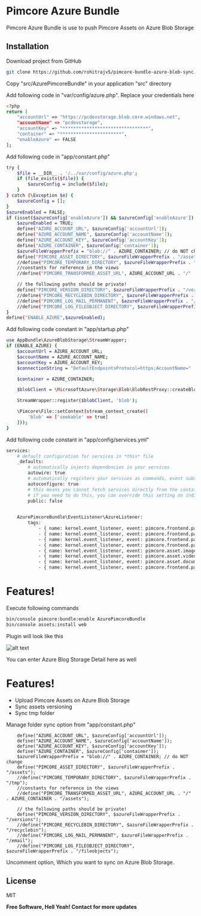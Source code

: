 # Pimcore Azure Bundle

Pimcore Azure Bundle is use to push Pimcore Assets on Azure Blob Storage


## Installation

Download project from GitHub
```bash
git clone https://github.com/rohitrajv5/pimcore-bundle-azure-blob-sync.git
```

Copy "src/AzurePimcoreBundle" in your application "src" directory

Add following code in "var/config/azure.php". Replace your credentials here
```bash
<?php 
return [
    "accountUrl" => "https://pcdevstorage.blob.core.windows.net",
    "accountName" => "pcdevstorage",
    "accountKey" => "********************************",
    "container" => "***********************",
    "enableAzure" => FALSE
];
```

Add following code in "app/constant.php" 
```bash
try {
    $file = __DIR__ . '/../var/config/azure.php';
    if (file_exists($file)) {
        $azureConfig = include($file);
    }
} catch (\Exception $e) {
    $azureConfig = [];
}
$azureEnabled = FALSE;
if (isset($azureConfig['enableAzure']) && $azureConfig['enableAzure']) {
    $azureEnabled = TRUE;
    define("AZURE_ACCOUNT_URL", $azureConfig['accountUrl']);
    define("AZURE_ACCOUNT_NAME", $azureConfig['accountName']);
    define("AZURE_ACCOUNT_KEY", $azureConfig['accountKey']);
    define("AZURE_CONTAINER", $azureConfig['container']);   
    $azureFileWrapperPrefix = "blob://" . AZURE_CONTAINER; // do NOT change    
    define("PIMCORE_ASSET_DIRECTORY", $azureFileWrapperPrefix . "/assets");
    //define("PIMCORE_TEMPORARY_DIRECTORY", $azureFileWrapperPrefix . "/tmp");
    //constants for reference in the views
    //define("PIMCORE_TRANSFORMED_ASSET_URL", AZURE_ACCOUNT_URL . "/" . AZURE_CONTAINER . "/assets");

    // the following paths should be private!
    define("PIMCORE_VERSION_DIRECTORY", $azureFileWrapperPrefix . "/versions");
    //define("PIMCORE_RECYCLEBIN_DIRECTORY", $azureFileWrapperPrefix . "/recyclebin");
    //define("PIMCORE_LOG_MAIL_PERMANENT", $azureFileWrapperPrefix . "/email");
    //define("PIMCORE_LOG_FILEOBJECT_DIRECTORY", $azureFileWrapperPrefix . "/fileobjects");
}
define("ENABLE_AZURE",$azureEnabled);
```
Add following code constant in "app/startup.php" 
```bash
use AppBundle\AzureBlobStorage\StreamWrapper;
if (ENABLE_AZURE) {
    $accountUrl = AZURE_ACCOUNT_URL;
    $accountName = AZURE_ACCOUNT_NAME;
    $accountKey = AZURE_ACCOUNT_KEY;
    $connectionString = "DefaultEndpointsProtocol=https;AccountName=" . $accountName . ";AccountKey=" . $accountKey;

    $container = AZURE_CONTAINER;

    $blobClient = \MicrosoftAzure\Storage\Blob\BlobRestProxy::createBlobService($connectionString);

    StreamWrapper::register($blobClient, 'blob');

    \Pimcore\File::setContext(stream_context_create([
        'blob' => ['seekable' => true]
    ]));
}
```
Add following code constant in "app/config/services.yml" 
```bash
services:
    # default configuration for services in *this* file
    _defaults:
        # automatically injects dependencies in your services
        autowire: true
        # automatically registers your services as commands, event subscribers, etc.
        autoconfigure: true
        # this means you cannot fetch services directly from the container via $container->get()
        # if you need to do this, you can override this setting on individual services
        public: false

      
    AzurePimcoreBundle\EventListener\AzureListener:
        tags:
            - { name: kernel.event_listener, event: pimcore.frontend.path.asset.image.thumbnail, method: onFrontendPathThumbnail }
            - { name: kernel.event_listener, event: pimcore.frontend.path.asset.document.image-thumbnail, method: onFrontendPathThumbnail }
            - { name: kernel.event_listener, event: pimcore.frontend.path.asset.video.image-thumbnail, method: onFrontendPathThumbnail }
            - { name: kernel.event_listener, event: pimcore.frontend.path.asset.video.thumbnail, method: onFrontendPathThumbnail }
            - { name: kernel.event_listener, event: pimcore.asset.image.thumbnail, method: onAssetThumbnailCreated }
            - { name: kernel.event_listener, event: pimcore.asset.video.image-thumbnail, method: onAssetThumbnailCreated }
            - { name: kernel.event_listener, event: pimcore.asset.document.image-thumbnail, method: onAssetThumbnailCreated }
            - { name: kernel.event_listener, event: pimcore.frontend.path.asset, method: onFrontEndPathAsset }
```

# Features!

Execute following commands
```bash
bin/console pimcore:bundle:enable AzurePimcoreBundle
bin/console assets:install web
```
Plugin will look like this

![alt text](https://i.postimg.cc/Gtp6TJkn/Screenshot-from-2020-07-07-13-47-41.png)

You can enter Azure Blog Storage Detail here as well

# Features!

  - Upload Pimcore Assets on Azure Blob Storage
  - Sync assets versioning 
  - Sync tmp folder

Manage folder sync option from "app/constant.php"
```
    define("AZURE_ACCOUNT_URL", $azureConfig['accountUrl']);
    define("AZURE_ACCOUNT_NAME", $azureConfig['accountName']);
    define("AZURE_ACCOUNT_KEY", $azureConfig['accountKey']);
    define("AZURE_CONTAINER", $azureConfig['container']);   
    $azureFileWrapperPrefix = "blob://" . AZURE_CONTAINER; // do NOT change    
    define("PIMCORE_ASSET_DIRECTORY", $azureFileWrapperPrefix . "/assets");
    //define("PIMCORE_TEMPORARY_DIRECTORY", $azureFileWrapperPrefix . "/tmp");
    //constants for reference in the views
    //define("PIMCORE_TRANSFORMED_ASSET_URL", AZURE_ACCOUNT_URL . "/" . AZURE_CONTAINER . "/assets");

    // the following paths should be private!
    define("PIMCORE_VERSION_DIRECTORY", $azureFileWrapperPrefix . "/versions");
    //define("PIMCORE_RECYCLEBIN_DIRECTORY", $azureFileWrapperPrefix . "/recyclebin");
    //define("PIMCORE_LOG_MAIL_PERMANENT", $azureFileWrapperPrefix . "/email");
    //define("PIMCORE_LOG_FILEOBJECT_DIRECTORY", $azureFileWrapperPrefix . "/fileobjects");
```
Uncomment option, Which you want to sync on Azure Blob Storage.

License
----

MIT


**Free Software, Hell Yeah! Contact for more updates**


